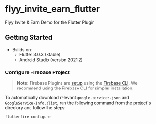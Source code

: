 # flyy_invite_earn_flutter

Flyy Invite & Earn Demo for the Flutter Plugin

## Getting Started
- Builds on:
    - Flutter 3.0.3 (Stable)
    - Android Studio (version 2021.2)


### Configure Firebase Project

> **Note:** Firebase Plugins are [setup](https://firebase.google.com/docs/flutter/setup?platform=android) using the [Firebase CLI](https://firebase.google.com/docs/cli#setup_update_cli).
>We recommend using the Firebase CLI for simpler installation.


To automatically download relevant `google-services.json` and `GoogleService-Info.plist`, run the following
command from the project's directory and follow the steps:
```shell
flutterfire configure
```

